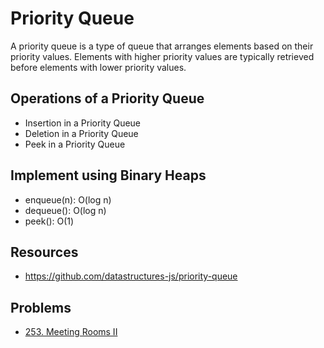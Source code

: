 # Priority Queue

A priority queue is a type of queue that arranges elements based on their priority values. Elements with higher priority values are typically retrieved before elements with lower priority values.

## Operations of a Priority Queue

- Insertion in a Priority Queue
- Deletion in a Priority Queue
- Peek in a Priority Queue

## Implement using Binary Heaps

- enqueue(n): O(log n)
- dequeue(): O(log n)
- peek(): O(1)

## Resources

- https://github.com/datastructures-js/priority-queue

## Problems

- [253. Meeting Rooms II](https://leetcode.com/problems/meeting-rooms-ii/)
